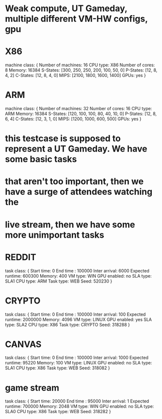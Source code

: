 # Weak compute, UT Gameday, multiple different VM-HW configs, gpu

# X86
machine class:
{
        Number of machines: 16
        CPU type: X86
        Number of cores: 8
        Memory: 16384
        S-States: [300, 250, 250, 200, 100, 50, 0]
        P-States: [12, 8, 4, 2]
        C-States: [12, 8, 4, 0]
        MIPS: [2100, 1800, 1600, 1400]
        GPUs: yes
}
# ARM
machine class:
{
        Number of machines: 32
        Number of cores: 16
        CPU type: ARM
        Memory: 16384
        S-States: [120, 100, 100, 80, 40, 10, 0]
        P-States: [12, 8, 6, 4]
        C-States: [12, 3, 1, 0]
        MIPS: [1200, 1000, 600, 500]
        GPUs: yes
}

# this testcase is supposed to represent a UT Gameday. We have some basic tasks 
# that aren't too important, then we have a surge of attendees watching the 
# live stream, then we have some more unimportant tasks

# REDDIT
task class:
{
        Start time: 0
        End time : 100000
        Inter arrival: 6000
        Expected runtime: 600300
        Memory: 400
        VM type: WIN
        GPU enabled: no
        SLA type: SLA1
        CPU type: ARM
        Task type: WEB
        Seed: 520230
}

# CRYPTO
task class:
{
        Start time: 0
        End time : 100000
        Inter arrival: 100
        Expected runtime: 2000000
        Memory: 4096
        VM type: LINUX
        GPU enabled: yes
        SLA type: SLA2
        CPU type: X86
        Task type: CRYPTO
        Seed: 318288
}

# CANVAS
task class:
{
        Start time: 0
        End time : 100000
        Inter arrival: 1000
        Expected runtime: 95220
        Memory: 100
        VM type: LINUX
        GPU enabled: no
        SLA type: SLA1
        CPU type: X86
        Task type: WEB
        Seed: 318082
}


# game stream
task class:
{
        Start time: 20000
        End time : 95000
        Inter arrival: 1
        Expected runtime: 700000
        Memory: 2048
        VM type: WIN
        GPU enabled: no
        SLA type: SLA0
        CPU type: X86
        Task type: WEB
        Seed: 318282
}


